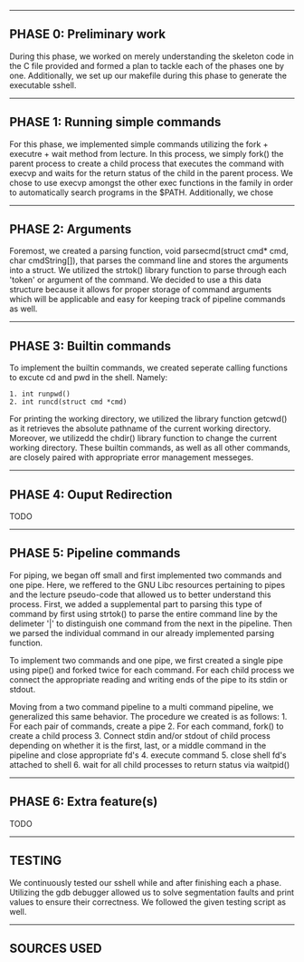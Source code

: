 -------------------------
PHASE 0: Preliminary work
-------------------------

During this phase, we worked on merely understanding the skeleton code in the C file provided and formed a plan to tackle each of the phases one by one. Additionally, we set up our makefile during this phase to generate the executable sshell.

--------------------------------
PHASE 1: Running simple commands
--------------------------------

For this phase, we implemented simple commands utilizing the fork + executre + wait method from lecture. In this process, we simply fork() the parent process to create a child process that executes the command with execvp and waits for the return status of the child in the parent process. We chose to use execvp amongst the other exec functions in the family in order to automatically search programs in the $PATH. Additionally, we chose

------------------
PHASE 2: Arguments
------------------

Foremost, we created a parsing function, void parsecmd(struct cmd* cmd, char cmdString[]), that parses the command line and stores the arguments into a struct. We utilized the strtok() library function to parse through each 'token' or argument of the command. We decided to use a this data structure because it allows for proper storage of command arguments which will be applicable and easy for keeping track of pipeline commands as well. 

-------------------------
PHASE 3: Builtin commands
-------------------------

To implement the builtin commands, we created seperate calling functions to excute cd and pwd in the shell. Namely:

    1. int runpwd()
    2. int runcd(struct cmd *cmd) 

For printing the working directory, we utilized the library function getcwd() as it retrieves the absolute pathname of the current working directory. Moreover, we utilizedd the chdir() library function to change the current working directory. These builtin commands, as well as all other commands, are closely paired with appropriate error management messeges. 

--------------------------
PHASE 4: Ouput Redirection
--------------------------

TODO

--------------------------
PHASE 5: Pipeline commands
--------------------------

For piping, we began off small and first implemented two commands and one pipe. Here, we reffered to the GNU Libc resources pertaining to pipes and the lecture pseudo-code that allowed us to better understand this process. First, we added a supplemental part to parsing this type of command by first using strtok() to parse the entire command line by the delimeter '|' to distinguish one command from the next in the pipeline. Then we parsed the individual command in our already implemented parsing function. 

To implement two commands and one pipe, we first created a single pipe using pipe() and forked twice for each command. For each child process we connect the appropriate reading and writing ends of the pipe to its stdin or stdout. 

Moving from a two command pipeline to a multi command pipeline, we generalized this same behavior. The procedure we created is as follows:
    1. For each pair of commands, create a pipe
    2. For each command, fork() to create a child process
    3. Connect stdin and/or stdout of child process depending on whether it is the first, last, or a middle command in the pipeline and close appropriate fd's
    4. execute command
    5. close shell fd's attached to shell
    6. wait for all child processes to return status via waitpid()

-------------------------
PHASE 6: Extra feature(s)
-------------------------

TODO

-------
TESTING
-------

We continuously tested our sshell while and after finishing each a phase. Utilizing the gdb debugger allowed us to solve segmentation faults and print values to ensure their correctness. We followed the given testing script as well.

------------
SOURCES USED
------------
